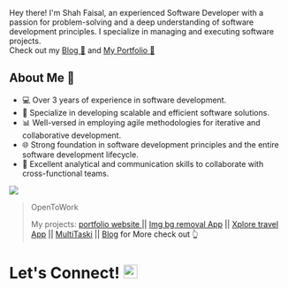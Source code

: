 Hey there! I'm Shah Faisal, an experienced Software Developer with a passion for problem-solving and a deep understanding of software development principles. I specialize in managing and executing software projects.<br>Check out my <a href="https://shahblogg.netlify.app/">Blog 📒<a/> and 
 <a href="https://shahblogg.netlify.app/">My Portfolio 🎉<a/>


## About Me 💼

- 💻  Over 3 years of experience in software development.
- 🚀  Specialize in developing scalable and efficient software solutions.
- 📊  Well-versed in employing agile methodologies for iterative and collaborative development.
- 🌐  Strong foundation in software development principles and the entire software development lifecycle.
- 📣  Excellent analytical and communication skills to collaborate with cross-functional teams.
<p align="left">
  <a href="https://skillicons.dev">
    <img src="https://skillicons.dev/icons?i=html,css,sass,tailwind,js,ts,react,nextjs,astro,threejs,nodejs,express,mongodb,django,py,kali,aws,xd,figma,webflow,blender" />
  </a>
</p>

> OpenToWork
> 
> My projects: <a href="https://shahfhportfolio.netlify.app/">portfolio website <a/> || <a href="https://bgstrip.netlify.app/">Img bg removal App<a/> || <a href="https://xploree.netlify.app/">Xplore travel App<a/> ||  <a href="https://github.com/ShahFH/MultiTaski">MultiTaski<a/> || <a href="https://github.com/ShahFH/CodeBlogee">Blog<a/> for More check out 👆 
# Let's Connect! <img src="https://raw.githubusercontent.com/Tarikul-Islam-Anik/Animated-Fluent-Emojis/master/Emojis/Hand%20gestures/Handshake.png" alt="Handshake" width="25" height="25" />
